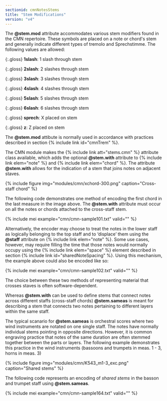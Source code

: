 ```yaml
---
sectionid: cmnNotesStems
title: "Stem Modifications"
version: "v4"
---
```


The **@stem.mod** attribute accommodates various stem modifiers found in the CMN repertoire. These symbols are placed on a note or chord's stem and generally indicate different types of tremolo and Sprechstimme. The following values are allowed:

{:.gloss}
**1slash**: 1 slash through stem

{:.gloss}
**2slash**: 2 slashes through stem

{:.gloss}
**3slash**: 3 slashes through stem

{:.gloss}
**4slash**: 4 slashes through stem

{:.gloss}
**5slash**: 5 slashes through stem

{:.gloss}
**6slash**: 6 slashes through stem

{:.gloss}
**sprech**: X placed on stem

{:.gloss}
**z**: Z placed on stem

The **@stem.mod** attibute is normally used in accordance with practices described in section {% include link id="cmnTrem" %}.

The CMN module makes the {% include link att="stems.cmn" %} attribute class available, which adds the optional **@stem.with** attribute to {% include link elem="note" %} and {% include link elem="chord" %}. The attribute **@stem.with** allows for the indication of a stem that joins notes on adjacent staves.

{% include figure img="modules/cmn/xchord-300.png" caption="Cross-staff chord" %}

The following code demonstrates one method of encoding the first chord in the last measure in the image above. The **@stem.with** attribute must occur on all the notes or chords attached to the cross-staff stem.

{% include mei example="cmn/cmn-sample101.txt" valid="" %}

Alternatively, the encoder may choose to treat the notes in the lower staff as logically belonging to the top staff and to ‘displace’ them using the **@staff** attribute on {% include link elem="note" %}. Some use cases, however, may require filling the time that those notes would normally occupy using the {% include link elem="space" %} element described in section {% include link id="sharedNoteSpacing" %}. Using this mechanism, the example above could also be encoded like so:

{% include mei example="cmn/cmn-sample102.txt" valid="" %}

The choice between these two methods of representing material that crosses staves is often software-dependent.

Whereas **@stem.with** can be used to define stems that connect notes across different staffs (cross-staff chords) **@stem.sameas** is meant for describing a stem that connects two notes pertaining to different layers within the same staff. 

The typical scanario for **@stem.sameas** is orchestral scores where two wind instruments are notated on one single staff. The notes have normally individual stems pointing in opposite directions. However, it is common engraving practice that notes of the same duration are often stemmed together between the parts or layers. The following example demonstrates this practice in the wind instruments (bassoons and trumpets in meas. 1 - 3, horns in meas. 3)

{% include figure img="modules/cmn/K543_m1-3_exc.png" caption="Shared stems" %}
 
 The following code represents an encoding of *shared stems* in the basson and trumpet staff using **@stem.sameas**.
 
{% include mei example="cmn/cmn-sample164.txt" valid="" %}
